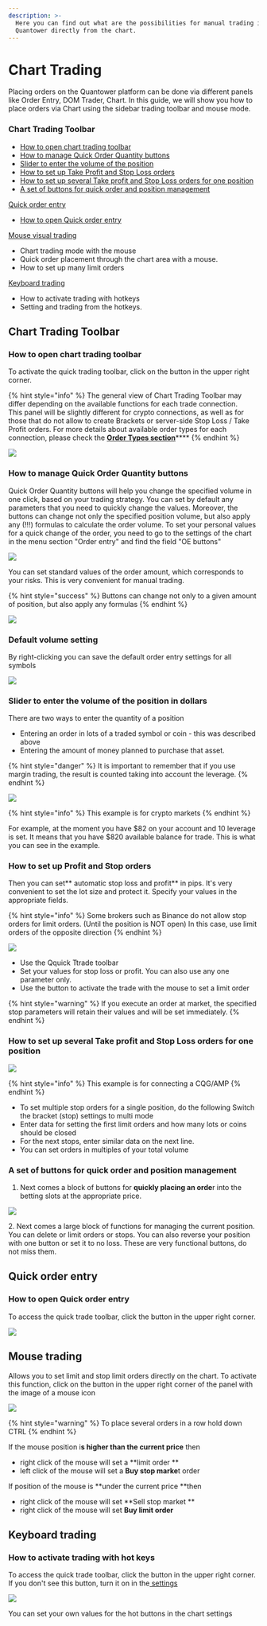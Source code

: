 ```yaml
---
description: >-
  Here you can find out what are the possibilities for manual trading in
  Quantower directly from the chart.
---
```


# Chart Trading

Placing orders on the Quantower platform can be done via different panels like Order Entry, DOM Trader, Chart. In this guide, we will show you how to place orders via Chart using the sidebar trading toolbar and mouse mode.

### **Chart Trading Toolbar**

* [How to open chart trading toolbar](chart-trading.md#how-to-open-quick-trade-toolbar)
* [How to manage Quick Order Quantity buttons](chart-trading.md#quick-change-order-amount-buttons)
* [Slider to enter the volume of the position](chart-trading.md#slider-to-enter-the-volume-of-the-position-in-dollars)
* [How to set up Take Profit and Stop Loss orders](chart-trading.md#how-to-set-up-profit-and-stop-orders)
* [How to set up  several Take profit and Stop Loss orders for one position](chart-trading.md#how-to-set-up-several-take-profit-and-stop-loss-orders-for-one-position)
* [A set of buttons for quick order and position management](chart-trading.md#a-set-of-buttons-for-quick-order-and-position-management)

[Quick order entry](chart-trading.md#quick-order-entry)

* [How to open Quick order entry](chart-trading.md#how-to-open-quick-order-entry)

[Mouse visual trading](chart-trading.md#mouse-trading)

* Chart trading mode with the mouse
* Quick order placement through the chart area with a mouse.
* How to set up many limit orders

[Keyboard trading](chart-trading.md#keyboard-trading)

* How to activate trading with hotkeys
* Setting and trading from the hotkeys.

## Chart Trading Toolbar

### How to open chart trading toolbar

To activate the quick trading toolbar, click on the button in the upper right corner.

{% hint style="info" %}
The general view of Chart Trading Toolbar may differ depending on the available functions for each trade connection.\
This panel will be slightly different for crypto connections, as well as for those that do not allow to create Brackets or server-side Stop Loss / Take Profit orders. For more details about available order types for each connection, please check the [**Order Types section**](order-entry/order-types.md)****
{% endhint %}

![](../.gitbook/assets/chart-trading-toolbar.gif)

### How to manage Quick Order Quantity buttons

Quick Order Quantity buttons will help you change the specified volume in one click, based on your trading strategy. You can set by default any parameters that you need to quickly change the values. Moreover, the buttons can change not only the specified position volume, but also apply any (!!!) formulas to calculate the order volume. To set your personal values for a quick change of the order, you need to go to the settings of the chart in the menu section "Order entry" and find the field "OE buttons"

![](../.gitbook/assets/kolvo.jpg)

You can set standard values of the order amount, which corresponds to your risks. This is very convenient for manual trading.

{% hint style="success" %}
Buttons can change not only to a given amount of position, but also apply any formulas
{% endhint %}

![](../.gitbook/assets/vvod-baibit-ordera-kolvo.gif)

### Default volume setting

By right-clicking you can save the default order entry settings for all symbols

![](<../.gitbook/assets/image (230).png>)

### Slider to enter the volume of the position in dollars

There are two ways to enter the quantity of a position 

* Entering an order in lots of a traded symbol or coin - this was described above
* Entering the amount of money planned to purchase that asset.

{% hint style="danger" %}
It is important to remember that if you use margin trading, the result is counted taking into account the leverage.
{% endhint %}

![](../.gitbook/assets/animaciya-5-.gif)

{% hint style="info" %}
This example is for crypto markets
{% endhint %}

For example, at the moment you have $82 on your account and 10 leverage is set. It means that you have $820 available balance for trade. This is what you can see in the example.

### How to set up Profit and Stop orders

Then you can set** automatic stop loss and profit** in pips. It's very convenient to set the lot size and protect it. Specify your values in the appropriate fields.

{% hint style="info" %}
Some brokers such as Binance do not allow stop orders for limit orders. (Until the position is NOT open) In this case, use limit orders of the opposite direction
{% endhint %}

![](<../.gitbook/assets/animaciya-3- (1).gif>)

* Use the Qquick Ttrade toolbar 
* Set your values for stop loss or profit. You can also use any one parameter only. 
* Use the button to activate the trade with the mouse to set a limit order

{% hint style="warning" %}
If you execute an order at market, the specified stop parameters will retain their values and will be set immediately.
{% endhint %}

### How to set up  several Take profit and Stop Loss orders for one position

![](../.gitbook/assets/animaciya-4-.gif)

{% hint style="info" %}
This example is for connecting a CQG/AMP
{% endhint %}

* To set multiple stop orders for a single position, do the following Switch the bracket (stop) settings to multi mode 
* Enter data for setting the first limit orders and how many lots or coins should be closed 
* For the next stops, enter similar data on the next line.
*  You can set orders in multiples of your total volume

### A set of buttons for quick order and position management

1. Next comes a block of buttons for **quickly placing an orde**r into the betting slots at the appropriate price.

![](<../.gitbook/assets/image (292).png>)

2\.  Next comes a large block of functions for managing the current position. You can delete or limit orders or stops. You can also reverse your position with one button or set it to no loss. These are very functional buttons, do not miss them.

## Quick order entry

### How to open Quick order entry

To access the quick trade toolbar, click the button in the upper right corner.

![](<../.gitbook/assets/animaciya-1- (1).gif>)

## Mouse trading

Allows you to set limit and stop limit orders directly on the chart. To activate this function, click on the button in the upper right corner of the panel with the image of a mouse icon



![](<../.gitbook/assets/animaciya-2- (1).gif>)

{% hint style="warning" %}
To place several orders in a row hold down CTRL
{% endhint %}

If the mouse position i**s higher than the current price** then 

* right click of the mouse will set a **limit order ** 
* left click of the mouse will set a **Buy stop marke**t order

If position of the mouse is **under the current price **then

* right click of the mouse will set **Sell stop market **
* right click of the mouse will set **Buy limit order**

## Keyboard trading

### How to activate trading with hot keys

To access the quick trade toolbar, click the button in the upper right corner. If you don't see this button, turn it on in the[ settings](../analytics-panels/chart/chart-settings.md)

![](<../.gitbook/assets/image (293).png>)

You can set your own values for the hot buttons in the chart settings
